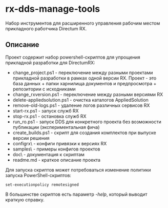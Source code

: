 # rx-dds-manage-tools
Набор инструментов для расширенного управления рабочим местом прикладного работчика Directum RX.

## Описание 

Проект содержит набор powershell-скриптов для упрощения прикладной разработки  для DirectumRX:
* change_project.ps1 - переключение между разными проектами прикладной разработки в рамках одной версии RX. Проект - это база данных + папки харнилища документов и предпросмотра + репозитории с исходниками
* change_rxversion.ps1 - переключение между разными версиями RX
* delete-appliedsolution.ps1 - очистка каталогов AppliedSolution
* remove-old-logs.ps1 - удаление логов различных сервисов RX 
* start-rx.ps1 - запуск служб RX
* stop-rx.ps1 - остановка служб RX
* run_ro.ps1 - запуск DDS для конкретного проекта без возможности публикации (экспериментальная фича)
* create_builds.ps1 - скрипт для создания комплектов при выпуске версии решения
* configrx\ - конфиги привязки к версиях RX
* samples\ - примеры конфигов проектов
* doc\ - документация к скриптам
* readme.md - краткое описание проекта

Для запуска скриптов может потребоваться изменение политики запуска PowerShell-скриптов:
```
set-executionpolicy remotesigned
```

В большинстве скриптов есть параметр *-help*, который выводит краткую справку.
